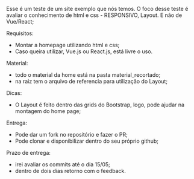 Esse é um teste de um site exemplo que nós temos.
O foco desse teste é avaliar o conhecimento de html e css - RESPONSIVO, Layout. 
E não de Vue/React;

Requisitos:
 - Montar a homepage utilizando html e css;
 - Caso queira utilizar, Vue.js ou React.js, está livre o uso.

Material:
- todo o material da home está na pasta material_recortado;
- na raiz tem o arquivo de referencia para utilização do Layout;

Dicas:
- O Layout é feito dentro das grids do Bootstrap, logo, pode ajudar na montagem do home page;

Entrega:
- Pode dar um fork no repositório e fazer o PR;
- Pode clonar e disponibilizar dentro do seu próprio github;

Prazo de entrega:
- irei avaliar os commits até o dia 15/05;
- dentro de dois dias retorno com o feedback.
